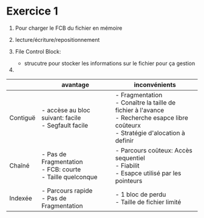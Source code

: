 # Exercice 1

1. Pour charger le FCB du fichier en mémoire

1. lecture/écriture/repositionnement

1. File Control Block: 
    - strucutre pour stocker les informations sur le fichier pour ça gestion

1. 
|          | avantage                                                       | inconvénients                                                                                                                           |
|----------|----------------------------------------------------------------|-----------------------------------------------------------------------------------------------------------------------------------------|
| Contiguë | - accèse au bloc suivant: facile<br>- Segfault facile          | - Fragmentation<br>- Conaître la taille de fichier à l'avance<br>- Recherche esapce libre coûteurx<br>- Stratégie d'alocation à definir |
| Chaîné   | - Pas de Fragmentation<br>- FCB: courte<br>- Taille quelconque | - Parcours coûteux: Accès sequentiel<br>- Fiabilit<br>- Esapce utilisé par les pointeurs                                                |
| Indexée  | - Parcours rapide<br>- Pas de Fragmentation                    | - 1 bloc de perdu<br>- Taille de fichier limité                                                                                         |